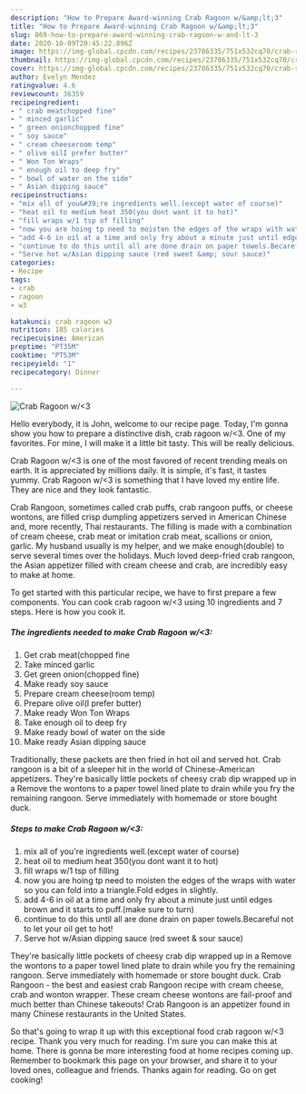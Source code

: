```yaml
---
description: "How to Prepare Award-winning Crab Ragoon w/&amp;lt;3"
title: "How to Prepare Award-winning Crab Ragoon w/&amp;lt;3"
slug: 869-how-to-prepare-award-winning-crab-ragoon-w-and-lt-3
date: 2020-10-09T20:45:22.896Z
image: https://img-global.cpcdn.com/recipes/23786335/751x532cq70/crab-ragoon-w3-recipe-main-photo.jpg
thumbnail: https://img-global.cpcdn.com/recipes/23786335/751x532cq70/crab-ragoon-w3-recipe-main-photo.jpg
cover: https://img-global.cpcdn.com/recipes/23786335/751x532cq70/crab-ragoon-w3-recipe-main-photo.jpg
author: Evelyn Mendez
ratingvalue: 4.6
reviewcount: 36359
recipeingredient:
- " crab meatchopped fine"
- " minced garlic"
- " green onionchopped fine"
- " soy sauce"
- " cream cheeseroom temp"
- " olive oilI prefer butter"
- " Won Ton Wraps"
- " enough oil to deep fry"
- " bowl of water on the side"
- " Asian dipping sauce"
recipeinstructions:
- "mix all of you&#39;re ingredients well.(except water of course)"
- "heat oil to medium heat 350(you dont want it to hot)"
- "fill wraps w/1 tsp of filling"
- "now you are hoing tp need to moisten the edges of the wraps with water so you can fold into a triangle.Fold edges in slightly."
- "add 4-6 in oil at a time and only fry about a minute just until edges brown and it starts to puff.(make sure to turn)"
- "continue to do this until all are done drain on paper towels.Becareful not to let your oil get to hot!"
- "Serve hot w/Asian dipping sauce (red sweet &amp; sour sauce)"
categories:
- Recipe
tags:
- crab
- ragoon
- w3

katakunci: crab ragoon w3 
nutrition: 185 calories
recipecuisine: American
preptime: "PT35M"
cooktime: "PT53M"
recipeyield: "1"
recipecategory: Dinner

---
```



![Crab Ragoon w/&lt;3](https://img-global.cpcdn.com/recipes/23786335/751x532cq70/crab-ragoon-w3-recipe-main-photo.jpg)

Hello everybody, it is John, welcome to our recipe page. Today, I'm gonna show you how to prepare a distinctive dish, crab ragoon w/&lt;3. One of my favorites. For mine, I will make it a little bit tasty. This will be really delicious.

Crab Ragoon w/&lt;3 is one of the most favored of recent trending meals on earth. It is appreciated by millions daily. It is simple, it's fast, it tastes yummy. Crab Ragoon w/&lt;3 is something that I have loved my entire life. They are nice and they look fantastic.

Crab Rangoon, sometimes called crab puffs, crab rangoon puffs, or cheese wontons, are filled crisp dumpling appetizers served in American Chinese and, more recently, Thai restaurants. The filling is made with a combination of cream cheese, crab meat or imitation crab meat, scallions or onion, garlic. My husband usually is my helper, and we make enough(double) to serve several times over the holidays. Much loved deep-fried crab rangoon, the Asian appetizer filled with cream cheese and crab, are incredibly easy to make at home.


To get started with this particular recipe, we have to first prepare a few components. You can cook crab ragoon w/&lt;3 using 10 ingredients and 7 steps. Here is how you cook it.

<!--inarticleads1-->

##### The ingredients needed to make Crab Ragoon w/&lt;3:

1. Get  crab meat(chopped fine
1. Take  minced garlic
1. Get  green onion(chopped fine)
1. Make ready  soy sauce
1. Prepare  cream cheese(room temp)
1. Prepare  olive oil(I prefer butter)
1. Make ready  Won Ton Wraps
1. Take  enough oil to deep fry
1. Make ready  bowl of water on the side
1. Make ready  Asian dipping sauce


Traditionally, these packets are then fried in hot oil and served hot. Crab rangoon is a bit of a sleeper hit in the world of Chinese-American appetizers. They&#39;re basically little pockets of cheesy crab dip wrapped up in a Remove the wontons to a paper towel lined plate to drain while you fry the remaining rangoon. Serve immediately with homemade or store bought duck. 

<!--inarticleads2-->

##### Steps to make Crab Ragoon w/&lt;3:

1. mix all of you&#39;re ingredients well.(except water of course)
1. heat oil to medium heat 350(you dont want it to hot)
1. fill wraps w/1 tsp of filling
1. now you are hoing tp need to moisten the edges of the wraps with water so you can fold into a triangle.Fold edges in slightly.
1. add 4-6 in oil at a time and only fry about a minute just until edges brown and it starts to puff.(make sure to turn)
1. continue to do this until all are done drain on paper towels.Becareful not to let your oil get to hot!
1. Serve hot w/Asian dipping sauce (red sweet &amp; sour sauce)


They&#39;re basically little pockets of cheesy crab dip wrapped up in a Remove the wontons to a paper towel lined plate to drain while you fry the remaining rangoon. Serve immediately with homemade or store bought duck. Crab Rangoon - the best and easiest crab Rangoon recipe with cream cheese, crab and wonton wrapper. These cream cheese wontons are fail-proof and much better than Chinese takeouts! Crab Rangoon is an appetizer found in many Chinese restaurants in the United States. 

So that's going to wrap it up with this exceptional food crab ragoon w/&lt;3 recipe. Thank you very much for reading. I'm sure you can make this at home. There is gonna be more interesting food at home recipes coming up. Remember to bookmark this page on your browser, and share it to your loved ones, colleague and friends. Thanks again for reading. Go on get cooking!
